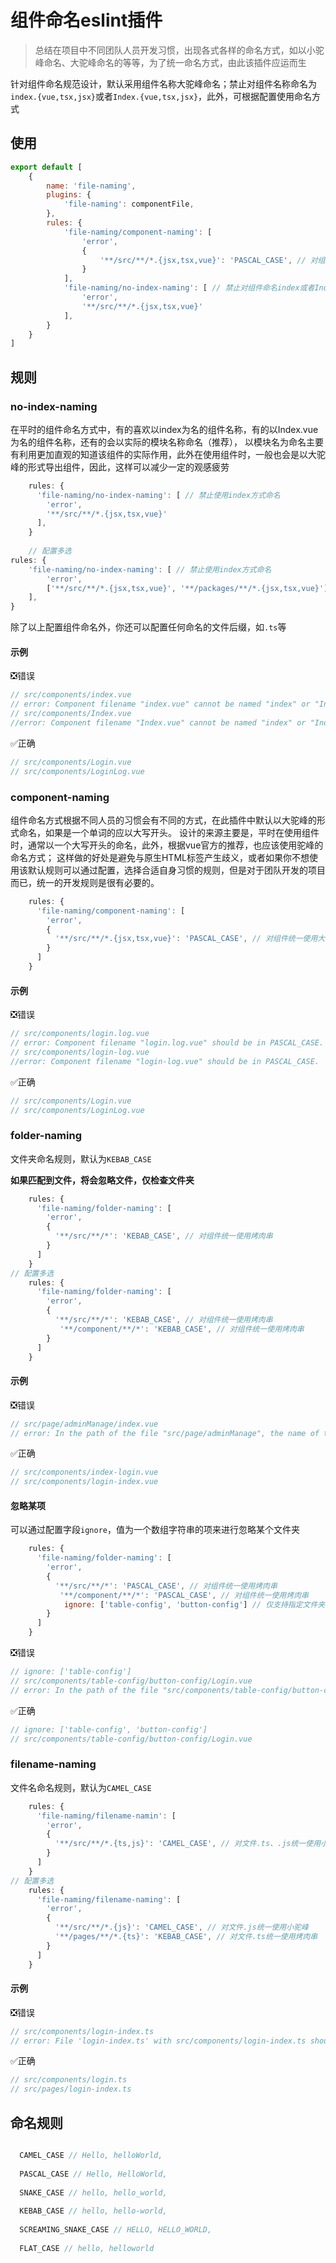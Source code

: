 # 组件命名eslint插件
> 总结在项目中不同团队人员开发习惯，出现各式各样的命名方式，如以小驼峰命名、大驼峰命名的等等，为了统一命名方式，由此该插件应运而生

针对组件命名规范设计，默认采用组件名称大驼峰命名；禁止对组件名称命名为`index.{vue,tsx,jsx}`或者`Index.{vue,tsx,jsx}`，此外，可根据配置使用命名方式

## 使用

```javascript
export default [
    {
        name: 'file-naming',
        plugins: {
            'file-naming': componentFile,
        },
        rules: {
            'file-naming/component-naming': [
                'error',
                {
                    '**/src/**/*.{jsx,tsx,vue}': 'PASCAL_CASE', // 对组件统一使用大驼峰
                }
            ],
            'file-naming/no-index-naming': [ // 禁止对组件命名index或者Index
                'error',
                '**/src/**/*.{jsx,tsx,vue}'
            ],
        }
    }
]
```
## 规则
### no-index-naming
在平时的组件命名方式中，有的喜欢以index为名的组件名称，有的以Index.vue为名的组件名称，还有的会以实际的模块名称命名（推荐），
以模块名为命名主要有利用更加直观的知道该组件的实际作用，此外在使用组件时，一般也会是以大驼峰的形式导出组件，因此，这样可以减少一定的观感疲劳
```javascript
    rules: {
      'file-naming/no-index-naming': [ // 禁止使用index方式命名
        'error',
        '**/src/**/*.{jsx,tsx,vue}'
      ],
    }
    
    // 配置多选
rules: {
    'file-naming/no-index-naming': [ // 禁止使用index方式命名
        'error',
        ['**/src/**/*.{jsx,tsx,vue}', '**/packages/**/*.{jsx,tsx,vue}']
    ],
}
```
除了以上配置组件命名外，你还可以配置任何命名的文件后缀，如`.ts`等
#### 示例

❎错误

```javascript
// src/components/index.vue
// error: Component filename "index.vue" cannot be named "index" or "Index".
// src/components/Index.vue
//error: Component filename "Index.vue" cannot be named "index" or "Index".
```

✅正确

```javascript
// src/components/Login.vue
// src/components/LoginLog.vue
```



### component-naming

组件命名方式根据不同人员的习惯会有不同的方式，在此插件中默认以大驼峰的形式命名，如果是一个单词的应以大写开头。
设计的来源主要是，平时在使用组件时，通常以一个大写开头的命名，此外，根据vue官方的推荐，也应该使用驼峰的命名方式；
这样做的好处是避免与原生HTML标签产生歧义，或者如果你不想使用该默认规则可以通过配置，选择合适自身习惯的规则，但是对于团队开发的项目而已，统一的开发规则是很有必要的。
```javascript
    rules: {
      'file-naming/component-naming': [
        'error',
        {
          '**/src/**/*.{jsx,tsx,vue}': 'PASCAL_CASE', // 对组件统一使用大驼峰
        }
      ]
    }
```
#### 示例

❎错误

```javascript
// src/components/login.log.vue
// error: Component filename "login.log.vue" should be in PASCAL_CASE.
// src/components/login-log.vue
//error: Component filename "login-log.vue" should be in PASCAL_CASE.
```

✅正确

```javascript
// src/components/Login.vue
// src/components/LoginLog.vue
```

### folder-naming

文件夹命名规则，默认为`KEBAB_CASE`

**如果匹配到文件，将会忽略文件，仅检查文件夹**

```javascript
    rules: {
      'file-naming/folder-naming': [
        'error',
        {
          '**/src/**/*': 'KEBAB_CASE', // 对组件统一使用烤肉串
        }
      ]
    }
// 配置多选
    rules: {
      'file-naming/folder-naming': [
        'error',
        {
          '**/src/**/*': 'KEBAB_CASE', // 对组件统一使用烤肉串
           '**/component/**/*': 'KEBAB_CASE', // 对组件统一使用烤肉串
        }
      ]
    }
```

#### 示例

❎错误

```javascript
// src/page/adminManage/index.vue
// error: In the path of the file "src/page/adminManage", the name of the folder "adminManage" does not match "KEBAB_CASE"
```

✅正确

```javascript
// src/components/index-login.vue
// src/components/login-index.vue
```

#### 忽略某项

可以通过配置字段`ignore`，值为一个数组字符串的项来进行忽略某个文件夹

```javascript
    rules: {
      'file-naming/folder-naming': [
        'error',
        {
          '**/src/**/*': 'PASCAL_CASE', // 对组件统一使用烤肉串
           '**/component/**/*': 'PASCAL_CASE', // 对组件统一使用烤肉串
            ignore: ['table-config', 'button-config'] // 仅支持指定文件夹，不支持glob匹配
        }
      ]
    }
```

❎错误

```javascript
// ignore: ['table-config'] 
// src/components/table-config/button-config/Login.vue
// error: In the path of the file "src/components/table-config/button-config", the name of the folder "button-config" does not match "PASCAL_CASE"
```

✅正确

```javascript
// ignore: ['table-config', 'button-config'] 
// src/components/table-config/button-config/Login.vue
```

### filename-naming

文件名命名规则，默认为`CAMEL_CASE`

```javascript
    rules: {
      'file-naming/filename-namin': [
        'error',
        {
          '**/src/**/*.{ts,js}': 'CAMEL_CASE', // 对文件.ts、.js统一使用小驼峰
        }
      ]
    }
// 配置多选
    rules: {
      'file-naming/filename-naming': [
        'error',
        {
          '**/src/**/*.{js}': 'CAMEL_CASE', // 对文件.js统一使用小驼峰
          '**/pages/**/*.{ts}': 'KEBAB_CASE', // 对文件.ts统一使用烤肉串
        }
      ]
    }
```

#### 示例

❎错误

```javascript
// src/components/login-index.ts
// error: File 'login-index.ts' with src/components/login-index.ts should to be named 'CAMEL_CASE'
```

✅正确

```javascript
// src/components/login.ts
// src/pages/login-index.ts
```

## 命名规则

```javascript

  CAMEL_CASE // Hello, helloWorld,
  
  PASCAL_CASE // Hello, HelloWorld,
  
  SNAKE_CASE // hello, hello_world,
  
  KEBAB_CASE // hello, hello-world,
  
  SCREAMING_SNAKE_CASE // HELLO, HELLO_WORLD,
  
  FLAT_CASE // hello, helloworld
```
